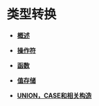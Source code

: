 # 类型转换<a name="ZH-CN_TOPIC_0289900861"></a>

-   **[概述](概述-18.md)**

-   **[操作符](操作符.md)**

-   **[函数](函数.md)**

-   **[值存储](值存储.md)**

-   **[UNION，CASE和相关构造](UNION-CASE和相关构造.md)**
